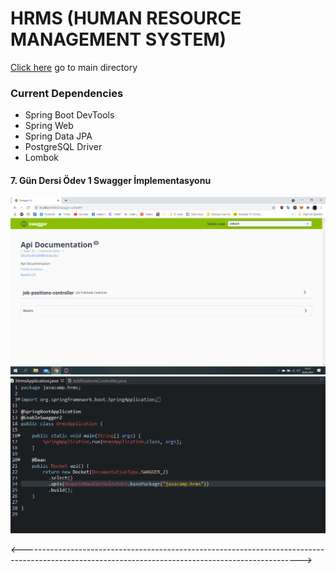 # HRMS (HUMAN RESOURCE MANAGEMENT SYSTEM)

[Click here](https://github.com/TunahanTuna/HRMSProject/tree/master/hrms/src/main/java/javacamp/hrms) go to main directory


### Current Dependencies

* Spring Boot DevTools
* Spring Web
* Spring Data JPA
* PostgreSQL Driver
* Lombok


#### 7. Gün Dersi Ödev 1 Swagger İmplementasyonu

![UI](https://github.com/TunahanTuna/HRMSProject/blob/master/screen_shots/swagger_ui.png)
![App](https://github.com/TunahanTuna/HRMSProject/blob/master/screen_shots/swagger_app.png)

*<--------------------------------------------------------------------------------------------------------------------------------------------------->*
